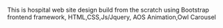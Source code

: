 This is hospital web site design build from the scratch using Bootstrap frontend framework, HTML,CSS,Js/Jquery, AOS Animation,Owl Carousel
